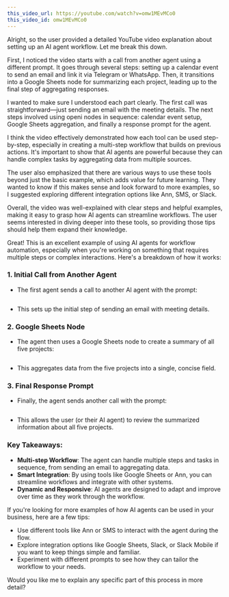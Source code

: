 ```yaml
---
this_video_url: https://youtube.com/watch?v=omw1MEvMCo0
this_video_id: omw1MEvMCo0
---
```

<think>
Alright, so the user provided a detailed YouTube video explanation about setting up an AI agent workflow. Let me break this down.

First, I noticed the video starts with a call from another agent using a different prompt. It goes through several steps: setting up a calendar event to send an email and link it via Telegram or WhatsApp. Then, it transitions into a Google Sheets node for summarizing each project, leading up to the final step of aggregating responses.

I wanted to make sure I understood each part clearly. The first call was straightforward—just sending an email with the meeting details. The next steps involved using openi nodes in sequence: calendar event setup, Google Sheets aggregation, and finally a response prompt for the agent.

I think the video effectively demonstrated how each tool can be used step-by-step, especially in creating a multi-step workflow that builds on previous actions. It's important to show that AI agents are powerful because they can handle complex tasks by aggregating data from multiple sources.

The user also emphasized that there are various ways to use these tools beyond just the basic example, which adds value for future learning. They wanted to know if this makes sense and look forward to more examples, so I suggested exploring different integration options like Ann, SMS, or Slack.

Overall, the video was well-explained with clear steps and helpful examples, making it easy to grasp how AI agents can streamline workflows. The user seems interested in diving deeper into these tools, so providing those tips should help them expand their knowledge.
</think>

Great! This is an excellent example of using AI agents for workflow automation, especially when you're working on something that requires multiple steps or complex interactions. Here's a breakdown of how it works:

### 1. **Initial Call from Another Agent**
   - The first agent sends a call to another AI agent with the prompt:
     ```Prompt: "I have an upcoming meeting at 2 PM on Friday. I need you to send me an email about this meeting and also link the meeting details via Telegram or WhatsApp."
     ```
   - This sets up the initial step of sending an email with meeting details.

### 2. **Google Sheets Node**
   - The agent then uses a Google Sheets node to create a summary of all five projects:
     ```Prompt: "Summarize each project in the database based on their details and place the results here."
     ```
   - This aggregates data from the five projects into a single, concise field.

### 3. **Final Response Prompt**
   - Finally, the agent sends another call with the prompt:
     ```Prompt: "Based on your analysis of these projects, I would like to share this aggregated information with you and let you know what each project entails."
     ```
   - This allows the user (or their AI agent) to review the summarized information about all five projects.

### Key Takeaways:
- **Multi-step Workflow**: The agent can handle multiple steps and tasks in sequence, from sending an email to aggregating data.
- **Smart Integration**: By using tools like Google Sheets or Ann, you can streamline workflows and integrate with other systems.
- **Dynamic and Responsive**: AI agents are designed to adapt and improve over time as they work through the workflow.

If you're looking for more examples of how AI agents can be used in your business, here are a few tips:
- Use different tools like Ann or SMS to interact with the agent during the flow.
- Explore integration options like Google Sheets, Slack, or Slack Mobile if you want to keep things simple and familiar.
- Experiment with different prompts to see how they can tailor the workflow to your needs.

Would you like me to explain any specific part of this process in more detail?
